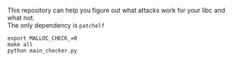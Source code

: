 This repository can help you figure out what attacks work for your libc and what not.<br />The only dependency is ```patchelf```

```
export MALLOC_CHECK_=0
make all
python main_checker.py
```
